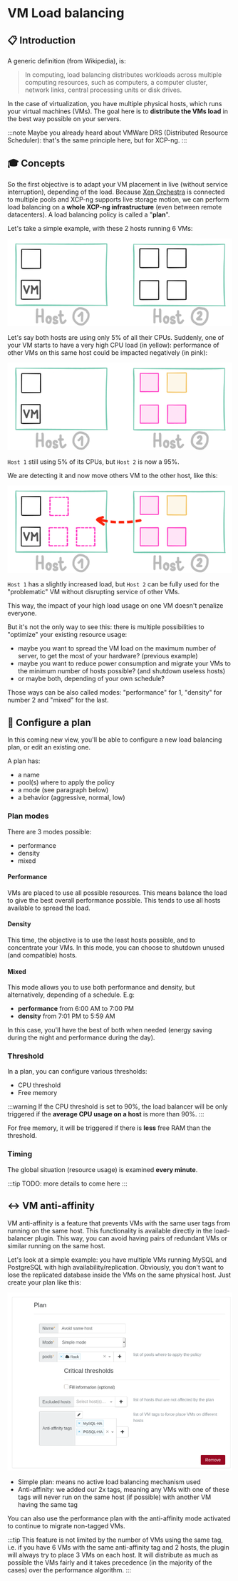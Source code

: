# VM Load balancing

## 📋 Introduction

A generic definition (from Wikipedia), is:

> In computing, load balancing distributes workloads across multiple computing resources, such as computers, a computer cluster, network links, central processing units or disk drives.

In the case of virtualization, you have multiple physical hosts, which runs your virtual machines (VMs). The goal here is to **distribute the VMs load** in the best way possible on your servers.

:::note
Maybe you already heard about VMWare DRS (Distributed Resource Scheduler): that's the same principle here, but for XCP-ng.
:::

## 🎓 Concepts
So the first objective is to adapt your VM placement in live (without service interruption), depending of the load. Because [Xen Orchestra](../manage-at-scale/xo-web-ui) is connected to multiple pools and XCP-ng supports live storage motion, we can perform load balancing on a **whole XCP-ng infrastructure** (even between remote datacenters). A load balancing policy is called a "**plan**".

Let's take a simple example, with these 2 hosts running 6 VMs:

![](../../static/img/loadbalance1.png)

Let's say both hosts are using only 5% of all their CPUs. Suddenly, one of your VM starts to have a very high CPU load (in yellow): performance of other VMs on this same host could be impacted negatively (in pink):

![](../../static/img/loadbalance3.png)

`Host 1` still using 5% of its CPUs, but `Host 2` is now a 95%.

We are detecting it and now move others VM to the other host, like this:

![](../../static/img/loadbalance4.png)

`Host 1` has a slightly increased load, but `Host 2` can be fully used for the "problematic" VM without disrupting service of other VMs.

This way, the impact of your high load usage on one VM doesn't penalize everyone.

But it's not the only way to see this: there is multiple possibilities to "optimize" your existing resource usage:

- maybe you want to spread the VM load on the maximum number of server, to get the most of your hardware? (previous example)
- maybe you want to reduce power consumption and migrate your VMs to the minimum number of hosts possible? (and shutdown useless hosts)
- or maybe both, depending of your own schedule?

Those ways can be also called modes: "performance" for 1, "density" for number 2 and "mixed" for the last.

## 🔧 Configure a plan

In this coming new view, you'll be able to configure a new load balancing plan, or edit an existing one.

A plan has:

- a name
- pool(s) where to apply the policy
- a mode (see paragraph below)
- a behavior (aggressive, normal, low)

### Plan modes

There are 3 modes possible:

- performance
- density
- mixed

#### Performance

VMs are placed to use all possible resources. This means balance the load to give the best overall performance possible. This tends to use all hosts available to spread the load.

#### Density

This time, the objective is to use the least hosts possible, and to concentrate your VMs. In this mode, you can choose to shutdown unused (and compatible) hosts.

#### Mixed

This mode allows you to use both performance and density, but alternatively, depending of a schedule. E.g:

- **performance** from 6:00 AM to 7:00 PM
- **density** from 7:01 PM to 5:59 AM

In this case, you'll have the best of both when needed (energy saving during the night and performance during the day).

### Threshold

In a plan, you can configure various thresholds:

- CPU threshold
- Free memory

:::warning
If the CPU threshold is set to 90%, the load balancer will be only triggered if the **average CPU usage on a host** is more than 90%.
:::

For free memory, it will be triggered if there is **less** free RAM than the threshold.

### Timing

The global situation (resource usage) is examined **every minute**.

:::tip
TODO: more details to come here
:::

## ↔️ VM anti-affinity

VM anti-affinity is a feature that prevents VMs with the same user tags from running on the same host. This functionality is available directly in the load-balancer plugin.
This way, you can avoid having pairs of redundant VMs or similar running on the same host.

Let's look at a simple example: you have multiple VMs running MySQL and PostgreSQL with high availability/replication. Obviously, you don't want to lose the replicated database inside the VMs on the same physical host. Just create your plan like this:

![](../../static/img/antiaffinity.png)

- Simple plan: means no active load balancing mechanism used
- Anti-affinity: we added our 2x tags, meaning any VMs with one of these tags will never run on the same host (if possible) with another VM having the same tag

You can also use the performance plan with the anti-affinity mode activated to continue to migrate non-tagged VMs.

:::tip
This feature is not limited by the number of VMs using the same tag, i.e. if you have 6 VMs with the same anti-affinity tag and 2 hosts, the plugin will always try to place 3 VMs on each host. It will distribute as much as possible the VMs fairly and it takes precedence (in the majority of the cases) over the performance algorithm.
:::

